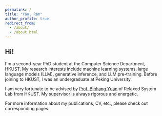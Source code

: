 ```yaml
---
permalink: /
title: "Yan, Ran"
author_profile: true
redirect_from: 
  - /about/
  - /about.html
---
```


## Hi!

I'm a second-year PhD student at the Computer Science Department, HKUST. My research interests include machine learning systems, large language models (LLM), generative inference, and LLM pre-training. Before joining to HKUST, I was an undergraduate at Peking University.

I am very fortunate to be advised by [Prof. Binhang Yuan](https://binhangyuan.github.io/site/) of Relaxed System Lab from HKUST. My supervisor is always rigorous and energetic. 

For more information about my publications, CV, etc., please check out corresponding pages.

